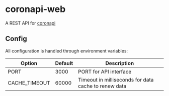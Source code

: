 # coronapi-web

A REST API for [coronapi](https://github.com/LKD70/coronapi)

## Config

All configuration is handled through environment variables:

| Option | Default | Description |
| ------ | ------- | ----------- |
| PORT | 3000 | PORT for API interface |
| CACHE_TIMEOUT | 60000 | Timeout in milliseconds for data cache to renew data
